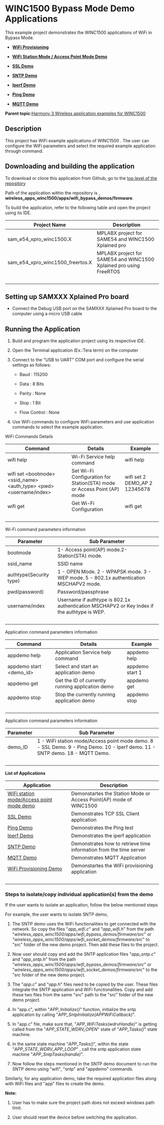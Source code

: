 # WINC1500 Bypass Mode Demo Applications

This example project demonstrates the WINC1500 applications of WiFi in Bypass Mode.

-   **[WiFi Provisioning](GUID-C129E413-3D92-4428-8646-BC9190FC7308.md)**  

-   **[WiFi Station Mode / Access Point Mode Demo](GUID-456F0E35-F354-495B-990A-4260F78B7E1B.md)**  

-   **[SSL Demo](GUID-45DFB9CF-9D14-4229-8684-879C5FE9ED4E.md)**  

-   **[SNTP Demo](GUID-5947E22A-1032-43CF-A6AB-AC31EBAAE0F1.md)**  

-   **[Iperf Demo](GUID-9E01D5E1-824A-4A25-AA2C-D6AC57E7FB37.md)**  

-   **[Ping Demo](GUID-705D1F84-1489-4A43-9406-404760FD0167.md)**  

-   **[MQTT Demo](GUID-F541358A-9210-4065-B206-8CA48009BF68.md)**  


**Parent topic:**[Harmony 3 Wireless application examples for WINC1500](GUID-D41DC58E-4197-40C3-B2E5-298EE2491305.md)

## Description

This project has WiFi example applications of WINC1500 . The user can configure the WiFi parameters and select the required example application through command.

## Downloading and building the application

To download or clone this application from Github, go to the [top level of the repository](https://github.com/Microchip-MPLAB-Harmony/wireless_apps_winc1500)

Path of the application within the repository is , **wireless\_apps\_winc1500/apps/wifi\_bypass\_demos/firmware**.

To build the application, refer to the following table and open the project using its IDE.

|Project Name|Description|
|------------|-----------|
|sam\_e54\_xpro\_winc1500.X|MPLABX project for SAME54 and WINC1500 Xplained pro|
|sam\_e54\_xpro\_winc1500\_freertos.X|MPLABX project for SAME54 and WINC1500 Xplained pro using FreeRTOS|
| | |

## Setting up SAMXXX Xplained Pro board

-   Connect the Debug USB port on the SAMXXX Xplained Pro board to the computer using a micro USB cable


## Running the Application

1.  Build and program the application project using its respective IDE.

2.  Open the Terminal application \(Ex.:Tera term\) on the computer

3.  Connect to the "USB to UART" COM port and configure the serial settings as follows:

    -   Baud : 115200

    -   Data : 8 Bits

    -   Parity : None

    -   Stop : 1 Bit

    -   Flow Control : None

4.  Use WiFi commands to configure WiFi parameters and use application commands to select the example application.


WiFi Commands Details

|Command|Details|Example|
|-------|-------|-------|
|wifi help|Wi-Fi Service help command|wifi help|
|wifi set <bootmode\> <ssid\_name\> <auth\_type\> <pwd\> <username/index\>|Set Wi-Fi Configuration for Station\(STA\) mode or Access Point \(AP\) mode|wifi set 2 DEMO\_AP 2 12345678|
|wifi get|Get Wi-Fi Configuration|wifi get|
| | | |

Wi-Fi command parameters information

|Parameter|Sub Parameter|
|---------|-------------|
|bootmode|1- Access point\(AP\) mode.2- Station\(STA\) mode.|
|ssid\_name|SSID name|
|authtype\(Security type\)|1 - OPEN Mode. 2 - WPAPSK mode. 3 - WEP mode. 5 - 802.1x authentication MSCHAPV2 mode.|
|pwd\(password\)|Password/passphrase|
|username/index|Username if authtype is 802.1x authentication MSCHAPV2 or Key Index if the authtype is WEP.|
| | |

Application command parameters information

|Command|Details|Example|
|-------|-------|-------|
|appdemo help|Application Service help command|appdemo help|
|appdemo start <demo\_id\>|Select and start an application demo|appdemo start 1|
|appdemo get|Get the ID of currently running application demo|appdemo get|
|appdemo stop|Stop the currently running application demo|appdemo stop|
| | | |

Application command parameters information

|Parameter|Sub Parameter|
|---------|-------------|
|demo\_ID|1 - WiFi station mode/Access point mode demo. 8 - SSL Demo. 9 - Ping Demo. 10 - Iperf demo. 11 - SNTP demo. 18 - MQTT Demo.|
| | |

**List of Applications**

|Application|Description|
|-----------|-----------|
|[WiFi station mode/Access point mode demo](GUID-456F0E35-F354-495B-990A-4260F78B7E1B.md)|Demonstartes the Station Mode or Access Point\(AP\) mode of WINC1500|
|[SSL Demo](GUID-45DFB9CF-9D14-4229-8684-879C5FE9ED4E.md)|Demonstrates TCP SSL Client application|
|[Ping Demo](GUID-705D1F84-1489-4A43-9406-404760FD0167.md)|Demonstrates the Ping test|
|[Iperf Demo](GUID-9E01D5E1-824A-4A25-AA2C-D6AC57E7FB37.md)|Demonstrates the iperf application|
|[SNTP Demo](GUID-5947E22A-1032-43CF-A6AB-AC31EBAAE0F1.md)|Demonstrates how to retrieve time information from the time server|
|[MQTT Demo](GUID-F541358A-9210-4065-B206-8CA48009BF68.md)|Demonstrates MQTT Application|
|[WiFi Provisioning Demo](GUID-C129E413-3D92-4428-8646-BC9190FC7308.md)|Demonstartes the WiFi provisioning application|
| | |

### Steps to isolate/copy individual application\(s\) from the demo

If the user wants to isolate an application, follow the below mentioned steps

For example, the user wants to isolate SNTP demo,

1.  The SNTP demo uses the WiFi functionalities to get connected with the network. So copy the files "*app\_wifi.c*" and "*app\_wifi.h*" from the path "*wireless\_apps\_winc1500/apps/wifi\_bypass\_demos/firmware/src*" or "*wireless\_apps\_winc1500/apps/wifi\_socket\_demos/firmware/src*" to "src" folder of the new demo project. Then add these files to the project.

2.  Now user should copy and add the SNTP application files "*app\_sntp.c*" and "*app\_sntp.h*" from the path "*wireless\_apps\_winc1500/apps/wifi\_bypass\_demos/firmware/src*" or "*wireless\_apps\_winc1500/apps/wifi\_socket\_demos/firmware/src*" to the "*src* folder of the new demo project.

3.  The "*app.c*" and "*app.h*" files need to be copied by the user. These files integrate the SNTP application and WiFi functionalities. Copy and add these two files from the same "src" path to the "src" folder of the new demo project.

4.  In "app.c", within "*APP\_Initialize\(\)*" function, initialize the sntp application by calling "*APP\_SntpInitialize\(APPWiFiCallback\)*".

5.  In "app.c" file, make sure that, "*APP\_WiFiTasks\(wdrvHandle\)*" is getting called from the "*APP\_STATE\_WDRV\_OPEN*" state of "*APP\_Tasks\(\)*" state machine.

6.  In the same state machine "*APP\_Tasks\(\)*", within the state "*APP\_STATE\_WDRV\_APP\_LOOP*" , call the sntp application state machine "*APP\_SntpTasks\(handle\)*".

7.  Now follow the steps mentioned in the SNTP demo document to run the SNTP demo using "wifi", "sntp" and "appdemo" commands.


Similarly, for any application demo, take the required application files along with WiFi files and "app" files to create the demo.

**Note:**

1.  User has to make sure the project path does not exceed windows path limit.

2.  User should reset the device before switching the application.


